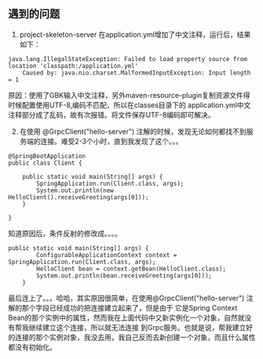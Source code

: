 ## 遇到的问题
1. project-skeleton-server 在application.yml增加了中文注释，运行后，结果如下：
```
java.lang.IllegalStateException: Failed to load property source from location 'classpath:/application.yml'
    Caused by: java.nio.charset.MalformedInputException: Input length = 1
```
原因：使用了GBK输入中文注释，另外maven-resource-plugin复制资源文件得时候配置使用UTF-8,编码不匹配，所以在classes目录下的
application.yml中文注释部分成了乱码，故有次报错。将文件保存UTF-8编码即可解决。

2. 在使用 @GrpcClient("hello-server") 注解的时候，发现无论如何都找不到服务端的连接。难受2-3个小时，直到我发现了这个。。。
```
@SpringBootApplication
public class Client {

	public static void main(String[] args) {
		SpringApplication.run(Client.class, args);
		System.out.println(new HelloClient().receiveGreeting(args[0]));
	}

}

```
知道原因后，条件反射的修改成。。。。
```
public static void main(String[] args) {
		ConfigurableApplicationContext context = SpringApplication.run(Client.class, args);
		HelloClient bean = context.getBean(HelloClient.class);
		System.out.println(bean.receiveGreeting(args[0]));
	}
```
最后连上了。。。哈哈，其实原因很简单，在使用@GrpcClient("hello-server") 注解的那个字段已经成功的把连接建立起来了，但是由于
它是Spring Context Bean的那个实例中的属性，然而我在上面代码中又新实例化一个对象，自然就没有帮我继续建立这个连接，所以就无法连接
到Grpc服务。也就是说，帮我建立好的连接的那个实例对象，我没去用，我自己反而去新创建一个对象，而且什么属性都没有初始化。